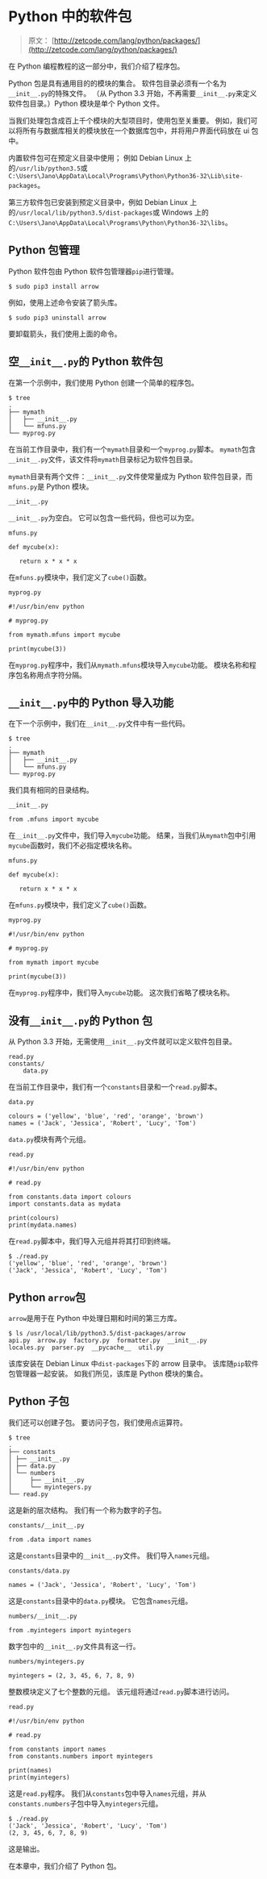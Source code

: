 # Python 中的软件包

> 原文： [http://zetcode.com/lang/python/packages/](http://zetcode.com/lang/python/packages/)

在 Python 编程教程的这一部分中，我们介绍了程序包。

Python 包是具有通用目的的模块的集合。 软件包目录必须有一个名为`__init__.py`的特殊文件。 （从 Python 3.3 开始，不再需要`__init__.py`来定义软件包目录。）Python 模块是单个 Python 文件。

当我们处理包含成百上千个模块的大型项目时，使用包至关重要。 例如，我们可以将所有与数据库相关的模块放在一个数据库包中，并将用户界面代码放在 ui 包中。

内置软件包可在预定义目录中使用； 例如 Debian Linux 上的`/usr/lib/python3.5`或`C:\Users\Jano\AppData\Local\Programs\Python\Python36-32\Lib\site-packages`。

第三方软件包已安装到预定义目录中，例如 Debian Linux 上的`/usr/local/lib/python3.5/dist-packages`或 Windows 上的`C:\Users\Jano\AppData\Local\Programs\Python\Python36-32\libs`。

## Python 包管理

Python 软件包由 Python 软件包管理器`pip`进行管理。

```
$ sudo pip3 install arrow

```

例如，使用上述命令安装了箭头库。

```
$ sudo pip3 uninstall arrow

```

要卸载箭头，我们使用上面的命令。

## 空`__init__.py`的 Python 软件包

在第一个示例中，我们使用 Python 创建一个简单的程序包。

```
$ tree
.
├── mymath
│   ├── __init__.py
│   └── mfuns.py
└── myprog.py

```

在当前工作目录中，我们有一个`mymath`目录和一个`myprog.py`脚本。 `mymath`包含`__init__.py`文件，该文件将`mymath`目录标记为软件包目录。

`mymath`目录有两个文件：`__init__.py`文件使常量成为 Python 软件包目录，而`mfuns.py`是 Python 模块。

`__init__.py`

`__init__.py`为空白。 它可以包含一些代码，但也可以为空。

`mfuns.py`

```
def mycube(x):

   return x * x * x 

```

在`mfuns.py`模块中，我们定义了`cube()`函数。

`myprog.py`

```
#!/usr/bin/env python

# myprog.py

from mymath.mfuns import mycube

print(mycube(3))

```

在`myprog.py`程序中，我们从`mymath.mfuns`模块导入`mycube`功能。 模块名称和程序包名称用点字符分隔。

## `__init__.py`中的 Python 导入功能

在下一个示例中，我们在`__init__.py`文件中有一些代码。

```
$ tree
.
├── mymath
│   ├── __init__.py
│   └── mfuns.py
└── myprog.py

```

我们具有相同的目录结构。

`__init__.py`

```
from .mfuns import mycube

```

在`__init__.py`文件中，我们导入`mycube`功能。 结果，当我们从`mymath`包中引用`mycube`函数时，我们不必指定模块名称。

`mfuns.py`

```
def mycube(x):

   return x * x * x 

```

在`mfuns.py`模块中，我们定义了`cube()`函数。

`myprog.py`

```
#!/usr/bin/env python

# myprog.py

from mymath import mycube

print(mycube(3))

```

在`myprog.py`程序中，我们导入`mycube`功能。 这次我们省略了模块名称。

## 没有`__init__.py`的 Python 包

从 Python 3.3 开始，无需使用`__init__.py`文件就可以定义软件包目录。

```
read.py
constants/
    data.py 

```

在当前工作目录中，我们有一个`constants`目录和一个`read.py`脚本。

`data.py`

```
colours = ('yellow', 'blue', 'red', 'orange', 'brown')
names = ('Jack', 'Jessica', 'Robert', 'Lucy', 'Tom')

```

`data.py`模块有两个元组。

`read.py`

```
#!/usr/bin/env python

# read.py

from constants.data import colours
import constants.data as mydata

print(colours)
print(mydata.names)

```

在`read.py`脚本中，我们导入元组并将其打印到终端。

```
$ ./read.py 
('yellow', 'blue', 'red', 'orange', 'brown')
('Jack', 'Jessica', 'Robert', 'Lucy', 'Tom')

```

## Python `arrow`包

`arrow`是用于在 Python 中处理日期和时间的第三方库。

```
$ ls /usr/local/lib/python3.5/dist-packages/arrow
api.py  arrow.py  factory.py  formatter.py  __init__.py  
locales.py  parser.py  __pycache__  util.py

```

该库安装在 Debian Linux 中`dist-packages`下的 arrow 目录中。 该库随`pip`软件包管理器一起安装。 如我们所见，该库是 Python 模块的集合。

## Python 子包

我们还可以创建子包。 要访问子包，我们使用点运算符。

```
$ tree
.
├── constants
│ ├── __init__.py
│ ├── data.py
│ └── numbers
│     ├── __init__.py
│     └── myintegers.py
└── read.py

```

这是新的层次结构。 我们有一个称为数字的子包。

`constants/__init__.py`

```
from .data import names

```

这是`constants`目录中的`__init__.py`文件。 我们导入`names`元组。

`constants/data.py`

```
names = ('Jack', 'Jessica', 'Robert', 'Lucy', 'Tom')

```

这是`constants`目录中的`data.py`模块。 它包含`names`元组。

`numbers/__init__.py`

```
from .myintegers import myintegers

```

数字包中的`__init__.py`文件具有这一行。

`numbers/myintegers.py`

```
myintegers = (2, 3, 45, 6, 7, 8, 9)

```

整数模块定义了七个整数的元组。 该元组将通过`read.py`脚本进行访问。

`read.py`

```
#!/usr/bin/env python

# read.py

from constants import names
from constants.numbers import myintegers

print(names)
print(myintegers)

```

这是`read.py`程序。 我们从`constants`包中导入`names`元组，并从`constants.numbers`子包中导入`myintegers`元组。

```
$ ./read.py 
('Jack', 'Jessica', 'Robert', 'Lucy', 'Tom')
(2, 3, 45, 6, 7, 8, 9)

```

这是输出。

在本章中，我们介绍了 Python 包。